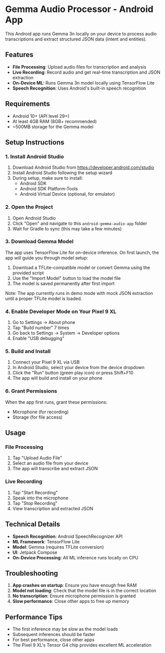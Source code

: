 # Gemma Audio Processor - Android App

This Android app runs Gemma 3n locally on your device to process audio transcriptions and extract structured JSON data (intent and entities).

## Features

- **File Processing**: Upload audio files for transcription and analysis
- **Live Recording**: Record audio and get real-time transcription and JSON extraction
- **On-Device ML**: Runs Gemma 3n model locally using TensorFlow Lite
- **Speech Recognition**: Uses Android's built-in speech recognition

## Requirements

- Android 10+ (API level 29+)
- At least 4GB RAM (8GB+ recommended)
- ~500MB storage for the Gemma model

## Setup Instructions

### 1. Install Android Studio

1. Download Android Studio from https://developer.android.com/studio
2. Install Android Studio following the setup wizard
3. During setup, make sure to install:
   - Android SDK
   - Android SDK Platform-Tools
   - Android Virtual Device (optional, for emulator)

### 2. Open the Project

1. Open Android Studio
2. Click "Open" and navigate to this `android-gemma-audio-app` folder
3. Wait for Gradle to sync (this may take a few minutes)

### 3. Download Gemma Model

The app uses TensorFlow Lite for on-device inference. On first launch, the app will guide you through model setup:

1. Download a TFLite-compatible model or convert Gemma using the provided script
2. Use the "Import Model" button to load the model file
3. The model is saved permanently after first import

Note: The app currently runs in demo mode with mock JSON extraction until a proper TFLite model is loaded.

### 4. Enable Developer Mode on Your Pixel 9 XL

1. Go to Settings → About phone
2. Tap "Build number" 7 times
3. Go back to Settings → System → Developer options
4. Enable "USB debugging"

### 5. Build and Install

1. Connect your Pixel 9 XL via USB
2. In Android Studio, select your device from the device dropdown
3. Click the "Run" button (green play icon) or press Shift+F10
4. The app will build and install on your phone

### 6. Grant Permissions

When the app first runs, grant these permissions:
- Microphone (for recording)
- Storage (for file access)

## Usage

### File Processing
1. Tap "Upload Audio File"
2. Select an audio file from your device
3. The app will transcribe and extract JSON

### Live Recording
1. Tap "Start Recording"
2. Speak into the microphone
3. Tap "Stop Recording"
4. View transcription and extracted JSON

## Technical Details

- **Speech Recognition**: Android SpeechRecognizer API
- **ML Framework**: TensorFlow Lite
- **Model**: Gemma (requires TFLite conversion)
- **UI**: Jetpack Compose
- **On-Device Processing**: All ML inference runs locally on CPU

## Troubleshooting

1. **App crashes on startup**: Ensure you have enough free RAM
2. **Model not loading**: Check that the model file is in the correct location
3. **No transcription**: Ensure microphone permission is granted
4. **Slow performance**: Close other apps to free up memory

## Performance Tips

- The first inference may be slow as the model loads
- Subsequent inferences should be faster
- For best performance, close other apps
- The Pixel 9 XL's Tensor G4 chip provides excellent ML acceleration